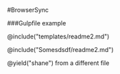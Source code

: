 #BrowserSync

###Gulpfile example

@include("templates/readme2.md")

@include("Somesdsdf/readme2.md")

@yield("shane") from a different file